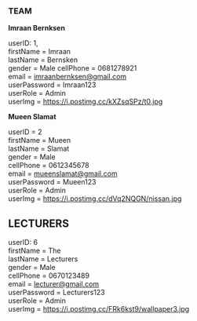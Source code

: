 ### TEAM ###

**Imraan Bernksen**

userID: 1,<br />
firstName = Imraan<br />
lastName = Bernsken<br />
gender = Male
cellPhone = 0681278921<br />
email = imraanbernksen@gmail.com<br />
userPassword = Imraan123<br />
userRole = Admin<br />
userImg = https://i.postimg.cc/kXZsqSPz/t0.jpg<br />

**Mueen Slamat**

userID = 2<br />
firstName = Mueen<br />
lastName = Slamat<br />
gender = Male<br />
cellPhone = 0612345678<br />
email = mueenslamat@gmail.com<br />
userPassword = Mueen123<br />
userRole = Admin<br />
userImg = https://i.postimg.cc/dVq2NQGN/nissan.jpg<br />

## LECTURERS ##

userID: 6<br />
firstName = The<br />
lastName = Lecturers<br />
gender = Male<br />
cellPhone = 0670123489<br />
email = lecturer@gmail.com<br />
userPassword = Lecturers123<br />
userRole = Admin<br />
userImg = https://i.postimg.cc/FRk6kst9/wallpaper3.jpg<br />